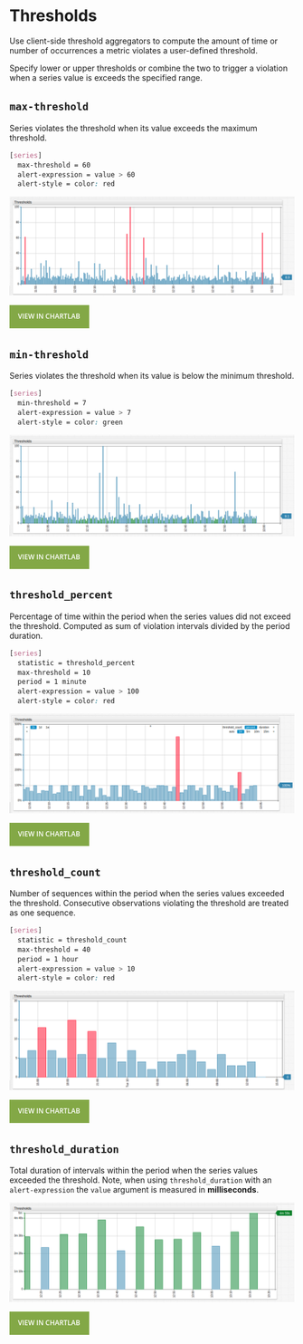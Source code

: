 # Thresholds

Use client-side threshold aggregators to compute the amount of time or number of occurrences a metric violates a user-defined threshold.

Specify lower or upper thresholds or combine the two to trigger a violation when a series value is exceeds the specified range.

## `max-threshold`

Series violates the threshold when its value exceeds the maximum threshold.

```css
[series]
  max-threshold = 60
  alert-expression = value > 60
  alert-style = color: red
```

![](./images/max-threshold.png)

[![](./images/button.png)](https://apps.axibase.com/chartlab/9d4c6263)

## `min-threshold`

Series violates the threshold when its value is below the minimum threshold.

```css
[series]
  min-threshold = 7
  alert-expression = value > 7
  alert-style = color: green
```

![](./images/min-threshold.png)

[![](./images/button.png)](https://apps.axibase.com/chartlab/cb698253)

## `threshold_percent`

Percentage of time within the period when the series values did not exceed the threshold. Computed as sum of violation intervals divided by the period duration.

```css
[series]
  statistic = threshold_percent
  max-threshold = 10
  period = 1 minute
  alert-expression = value > 100
  alert-style = color: red
```

![](./images/threshold_percent.png)

[![](./images/button.png)](https://apps.axibase.com/chartlab/a975165f)

## `threshold_count`

Number of sequences within the period when the series values exceeded the threshold. Consecutive observations violating the threshold are treated as one sequence.

```css
[series]
  statistic = threshold_count
  max-threshold = 40
  period = 1 hour
  alert-expression = value > 10
  alert-style = color: red
```

![](./images/threshold_count.png)

[![](./images/button.png)](https://apps.axibase.com/chartlab/a975165f)

## `threshold_duration`

Total duration of intervals within the period when the series values exceeded the threshold. Note, when using `threshold_duration` with an `alert-expression` the `value` argument is measured in **milliseconds**.

![](./images/threshold_duration.png)

[![](./images/button.png)](https://apps.axibase.com/chartlab/b73f5d71)